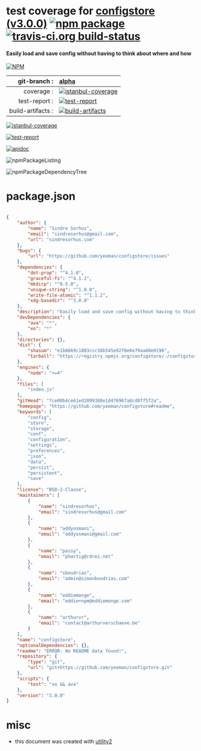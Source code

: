 # test coverage for  [configstore (v3.0.0)](https://github.com/yeoman/configstore#readme)  [![npm package](https://img.shields.io/npm/v/npmtest-configstore.svg?style=flat-square)](https://www.npmjs.org/package/npmtest-configstore) [![travis-ci.org build-status](https://api.travis-ci.org/npmtest/node-npmtest-configstore.svg)](https://travis-ci.org/npmtest/node-npmtest-configstore)
#### Easily load and save config without having to think about where and how

[![NPM](https://nodei.co/npm/configstore.png?downloads=true)](https://www.npmjs.com/package/configstore)

| git-branch : | [alpha](https://github.com/npmtest/node-npmtest-configstore/tree/alpha)|
|--:|:--|
| coverage : | [![istanbul-coverage](https://npmtest.github.io/node-npmtest-configstore/build/coverage.badge.svg)](https://npmtest.github.io/node-npmtest-configstore/build/coverage.html/index.html)|
| test-report : | [![test-report](https://npmtest.github.io/node-npmtest-configstore/build/test-report.badge.svg)](https://npmtest.github.io/node-npmtest-configstore/build/test-report.html)|
| build-artifacts : | [![build-artifacts](https://npmtest.github.io/node-npmtest-configstore/glyphicons_144_folder_open.png)](https://github.com/npmtest/node-npmtest-configstore/tree/gh-pages/build)|

[![istanbul-coverage](https://npmtest.github.io/node-npmtest-configstore/build/screenCapture.buildCustomOrg.browser.coverage.html.png)](https://npmtest.github.io/node-npmtest-configstore/build/coverage.html/index.html)

[![test-report](https://npmtest.github.io/node-npmtest-configstore/build/screenCapture.buildCustomOrg.browser.%252Fhome%252Ftravis%252Fbuild%252Fnpmtest%252Fnode-npmtest-configstore%252Ftmp%252Fbuild%252Ftest-report.html.png)](https://npmtest.github.io/node-npmtest-configstore/build/test-report.html)

[![apidoc](https://npmdoc.github.io/node-npmdoc-configstore/build/screenCapture.buildApidoc.browser.%252Fhome%252Ftravis%252Fbuild%252Fnpmdoc%252Fnode-npmdoc-configstore%252Ftmp%252Fbuild%252Fapidoc.html.png)](https://npmdoc.github.io/node-npmdoc-configstore/build/apidoc.html)

![npmPackageListing](https://npmtest.github.io/node-npmtest-configstore/build/screenCapture.npmPackageListing.svg)

![npmPackageDependencyTree](https://npmtest.github.io/node-npmtest-configstore/build/screenCapture.npmPackageDependencyTree.svg)



# package.json

```json

{
    "author": {
        "name": "Sindre Sorhus",
        "email": "sindresorhus@gmail.com",
        "url": "sindresorhus.com"
    },
    "bugs": {
        "url": "https://github.com/yeoman/configstore/issues"
    },
    "dependencies": {
        "dot-prop": "^4.1.0",
        "graceful-fs": "^4.1.2",
        "mkdirp": "^0.5.0",
        "unique-string": "^1.0.0",
        "write-file-atomic": "^1.1.2",
        "xdg-basedir": "^3.0.0"
    },
    "description": "Easily load and save config without having to think about where and how",
    "devDependencies": {
        "ava": "*",
        "xo": "*"
    },
    "directories": {},
    "dist": {
        "shasum": "e1b8669c1803ccc50b545e92f8e6e79aa80e0196",
        "tarball": "https://registry.npmjs.org/configstore/-/configstore-3.0.0.tgz"
    },
    "engines": {
        "node": ">=4"
    },
    "files": [
        "index.js"
    ],
    "gitHead": "7ce00b4ce61ed2099388e1d476967a8cd8ff572a",
    "homepage": "https://github.com/yeoman/configstore#readme",
    "keywords": [
        "config",
        "store",
        "storage",
        "conf",
        "configuration",
        "settings",
        "preferences",
        "json",
        "data",
        "persist",
        "persistent",
        "save"
    ],
    "license": "BSD-2-Clause",
    "maintainers": [
        {
            "name": "sindresorhus",
            "email": "sindresorhus@gmail.com"
        },
        {
            "name": "addyosmani",
            "email": "addyosmani@gmail.com"
        },
        {
            "name": "passy",
            "email": "phartig@rdrei.net"
        },
        {
            "name": "sboudrias",
            "email": "admin@simonboudrias.com"
        },
        {
            "name": "eddiemonge",
            "email": "eddie+npm@eddiemonge.com"
        },
        {
            "name": "arthurvr",
            "email": "contact@arthurverschaeve.be"
        }
    ],
    "name": "configstore",
    "optionalDependencies": {},
    "readme": "ERROR: No README data found!",
    "repository": {
        "type": "git",
        "url": "git+https://github.com/yeoman/configstore.git"
    },
    "scripts": {
        "test": "xo && ava"
    },
    "version": "3.0.0"
}
```



# misc
- this document was created with [utility2](https://github.com/kaizhu256/node-utility2)
